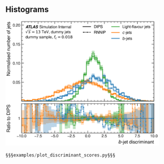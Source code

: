 ## Histograms

<img src=https://github.com/umami-hep/puma/raw/examples-material/histogram_discriminant.png width=420>

```py
§§§examples/plot_discriminant_scores.py§§§
```
